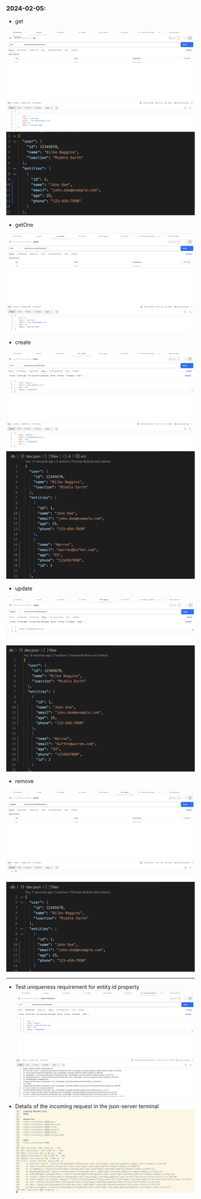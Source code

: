### 2024-02-05:

- get

![get](<Screenshot 2024-02-05 at 2.16.29 PM.png>)
![dev.json snapshot](<Screenshot 2024-02-05 at 2.16.09 PM.png>)

- getOne

![getOne](<Screenshot 2024-02-05 at 2.16.39 PM.png>)

- create

![create](<Screenshot 2024-02-05 at 2.17.00 PM.png>)
![dev.json snapshot](<Screenshot 2024-02-05 at 2.17.17 PM.png>)

- update

![update](<Screenshot 2024-02-05 at 2.17.31 PM.png>)
![dev.json snapshot](<Screenshot 2024-02-05 at 2.17.42 PM.png>)

- remove

![remove](<Screenshot 2024-02-05 at 2.17.56 PM.png>)
![dev.json snapshot](<Screenshot 2024-02-05 at 2.18.03 PM.png>)

---

- Test uniqueness requirement for entity.id property
![create with existing ID](<Screenshot 2024-02-05 at 2.18.15 PM.png>)

- Details of the incoming request in the json-server terminal
![HTTP Status Codes and processing time](<Screenshot 2024-02-05 at 2.18.27 PM.png>)
